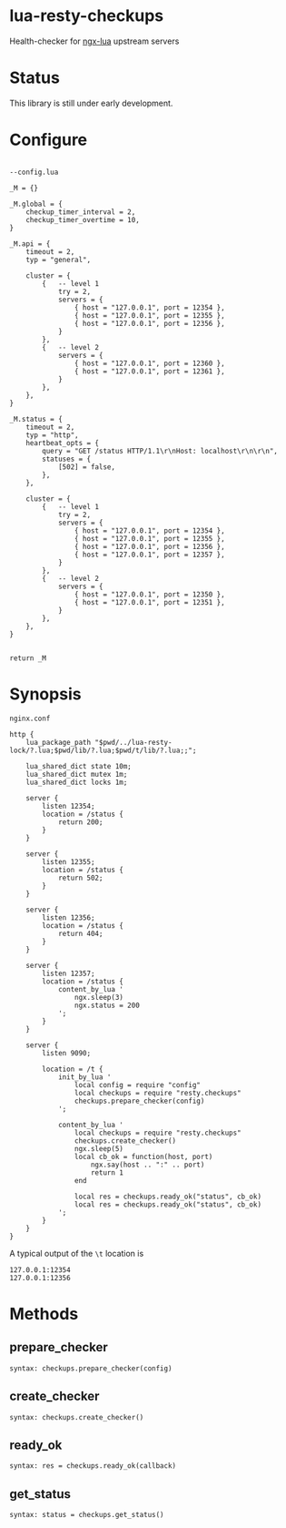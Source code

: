lua-resty-checkups
====

Health-checker for [ngx-lua](https://github.com/chaoslawful/lua-nginx-module) upstream servers


Status
======

This library is still under early development.

Configure
======

```

--config.lua

_M = {}

_M.global = {
    checkup_timer_interval = 2,
    checkup_timer_overtime = 10,
}

_M.api = {
    timeout = 2,
    typ = "general",

    cluster = {
        {   -- level 1
            try = 2,
            servers = {
                { host = "127.0.0.1", port = 12354 },
                { host = "127.0.0.1", port = 12355 },
                { host = "127.0.0.1", port = 12356 },
            }
        },
        {   -- level 2
            servers = {
                { host = "127.0.0.1", port = 12360 },
                { host = "127.0.0.1", port = 12361 },
            }
        },
    },
}

_M.status = {
    timeout = 2,
    typ = "http",
    heartbeat_opts = {
        query = "GET /status HTTP/1.1\r\nHost: localhost\r\n\r\n",
        statuses = {
            [502] = false,
        },
    },

    cluster = {
        {   -- level 1
            try = 2,
            servers = {
                { host = "127.0.0.1", port = 12354 },
                { host = "127.0.0.1", port = 12355 },
                { host = "127.0.0.1", port = 12356 },
                { host = "127.0.0.1", port = 12357 },
            }
        },
        {   -- level 2
            servers = {
                { host = "127.0.0.1", port = 12350 },
                { host = "127.0.0.1", port = 12351 },
            }
        },
    },
}


return _M

```

Synopsis
========


```
nginx.conf

http {
	lua_package_path "$pwd/../lua-resty-lock/?.lua;$pwd/lib/?.lua;$pwd/t/lib/?.lua;;";

    lua_shared_dict state 10m;
    lua_shared_dict mutex 1m;
    lua_shared_dict locks 1m;

    server {
        listen 12354;
        location = /status {
            return 200;
        }
    }

    server {
        listen 12355;
        location = /status {
            return 502;
        }
    }

    server {
        listen 12356;
        location = /status {
            return 404;
        }
    }

    server {
        listen 12357;
        location = /status {
            content_by_lua '
                ngx.sleep(3)
                ngx.status = 200
            ';
        }
    }

	server {
		listen 9090;

		location = /t {
    		init_by_lua '
        		local config = require "config"
        		local checkups = require "resty.checkups"
        		checkups.prepare_checker(config)
    		';

     		content_by_lua '
            	local checkups = require "resty.checkups"
            	checkups.create_checker()
            	ngx.sleep(5)
            	local cb_ok = function(host, port)
                	ngx.say(host .. ":" .. port)
                    return 1
            	end

            	local res = checkups.ready_ok("status", cb_ok)
            	local res = checkups.ready_ok("status", cb_ok)
        	';
		}
	}
}
```

A typical output of the `\t` location is

```
127.0.0.1:12354
127.0.0.1:12356
```


Methods
=======

## prepare_checker


`syntax: checkups.prepare_checker(config)`


## create_checker

`syntax: checkups.create_checker()`


## ready_ok

`syntax: res = checkups.ready_ok(callback)`


## get_status

`syntax: status = checkups.get_status()`
